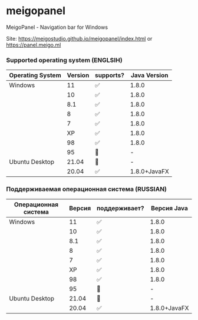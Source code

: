 # meigopanel
MeigoPanel - Navigation bar for Windows

Site:
https://meigostudio.github.io/meigopanel/index.html
or
https://panel.meigo.ml


### Supported operating system (ENGLSIH)

| Operating System | Version | supports?          | Java Version |
| ---------------- | ------- | ------------------ | ------------ |
| Windows          | 11      | :white_check_mark: | 1.8.0        |
|                  | 10      | :white_check_mark: | 1.8.0        |
|                  | 8.1     | :white_check_mark: | 1.8.0        |
|                  | 8       | :white_check_mark: | 1.8.0        |
|                  | 7       | :white_check_mark: | 1.8.0        |
|                  | XP      | :white_check_mark: | 1.8.0        |
|                  | 98      | :white_check_mark: | 1.8.0        |
|                  | 95      | :red_circle:       | -            |
| Ubuntu Desktop   | 21.04   | :red_circle:       | -            |
|                  | 20.04   | :white_check_mark: | 1.8.0+JavaFX |


### Поддерживаемая операционная система (RUSSIAN)

| Операционная система | Версия | поддерживает?          | Версия Java |
| -------------------- | ------ | ---------------------- | ----------- |
| Windows              | 11     | :white_check_mark:     | 1.8.0       |
|                      | 10     | :white_check_mark:     | 1.8.0       |
|                      | 8.1    | :white_check_mark:     | 1.8.0       |
|                      | 8      | :white_check_mark:     | 1.8.0       |
|                      | 7      | :white_check_mark:     | 1.8.0       |
|                      | XP     | :white_check_mark:     | 1.8.0       |
|                      | 98     | :white_check_mark:     | 1.8.0       |
|                      | 95     | :red_circle:           | -           |
| Ubuntu Desktop       | 21.04  | :red_circle:           | -           |
|                      | 20.04  | :white_check_mark:     | 1.8.0+JavaFX|
